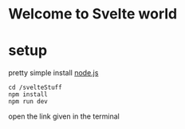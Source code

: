 # Welcome to Svelte world

# setup
pretty simple
install [node.js](https://nodejs.org/en/)
```
cd /svelteStuff
npm install
npm run dev
```
open the link given in the terminal